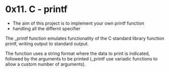 # 0x11. C - printf

* The aim of this project is to implement your own printf function
* handling all the differnt specifier

The _printf function emulates functionality of the C standard library function printf, writing output to standard output.

The function uses a string format where the data to print is indicated, followed by the arguments to be printed (_printf use variadic functions to allow a custom number of arguments).
